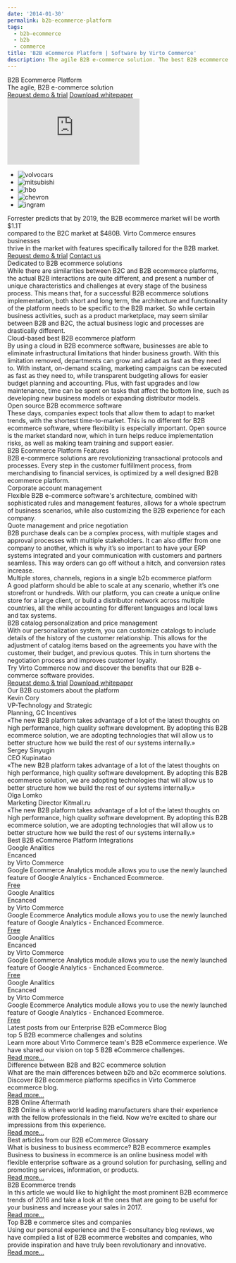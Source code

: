 ```yaml
---
date: '2014-01-30'
permalink: b2b-ecommerce-platform
tags:
  - b2b-ecommerce
  - b2b
  - commerce
title: 'B2B eCommerce Platform | Software by Virto Commerce'
description: The agile B2B e-commerce solution. The best B2B ecommerce software developers deserve.
---
```

<div class="b2b-commerce">
	<section class="ecommerce" data-name="section">
		<div class="section-inner responsive">
			<div class="cols">
				<div class="col">
					<div class="section-t">B2B Ecommerce Platform</div>
                    <div class="section-descr">The agile, B2B e-commerce solution</div>
					<div class="section-actions">
						<a href="/try-now" class="button white fill">Request demo & trial</a>
						<a href="/download-b2b-whitepaper" class="button white">Download whitepaper</a>
					</div>
				</div>
				<div class="col">
					<div class="mac">
                        <div class="inner">
                            <iframe id="video" src="https://www.youtube.com/embed/22BMH86RQys?ecver=1" allowfullscreen="" frameborder="0"></iframe>
                        </div>
                    </div>
				</div>
			</div>
		</div>
	</section>
	<section class="costumers" data-name="section">
	    <ul class="list responsive">
	        <li class="list-item">
	            <a class="list-link">
	                <img src="assets/images/casestudies/volvocars-logo.jpg" alt="volvocars" class="list-pic">
	            </a>
	        </li>
	        <li class="list-item">
	            <a class="list-link">
	                <img src="assets/images/casestudies/mitsubishi.png" alt="mitsubishi" class="list-pic">
	            </a>
	        </li>
	        <li class="list-item">
	            <a class="list-link">
	                <img src="assets/images/casestudies/hbo.png" alt="hbo" class="list-pic">
	            </a>
	        </li>
	        <li class="list-item">
	            <a class="list-link">
	                <img src="assets/images/casestudies/chevron.jpg" alt="chevron" class="list-pic">
	            </a>
	        </li>
	        <li class="list-item">
	            <a class="list-link">
	                <img src="assets/images/casestudies/ingram-micro.png" alt="ingram" class="list-pic">
	            </a>
	        </li>
	    </ul>
	</section>
	<section class="product-descr" data-name="section">
	    <div class="section-inner responsive">
	        <div class="product-info">
	            <div class="section-descr">
	                Forrester predicts that by 2019, the B2B eсommerce market will be worth $1.1T <br>
	                compared to the B2C market at $480B. Virto Commerce ensures businesses <br>
	                thrive in the market with features specifically tailored for the B2B market.
	            </div>
	            <div class="section-actions">
	                <a href="/try-now" class="button fill">Request demo &amp; trial</a>
	                <a href="/contact-us" class="button striped">Contact us</a>
	            </div>
	        </div>
	    </div>
	</section>
	<section class="section" data-name="section">
		<div class="section-row responsive">
			<div class="section-cnt">
				<div class="section-img">
					<img class="section-pic" src="assets/images/b2b/ecommerce-solutions.jpg" alt="">
				</div>
				<div class="section-text">
					<div class="section-t">Dedicated to B2B ecommerce solutions</div>
					<div class="section-descr">
						While there are similarities between B2C and B2B ecommerce platforms, the actual B2B interactions are quite different, and present a number of unique characteristics and challenges at every stage of the business process. This means that, for a successful B2B ecommerce solutions implementation, both short and long term, the architecture and functionality of the platform needs to be specific to the B2B market.  So while certain business activities, such as a product marketplace, may seem similar between B2B and B2C, the actual business logic and processes are drastically different.
					</div>
				</div>
			</div>
		</div>
		<div class="section-row responsive">
			<div class="section-cnt">
				<div class="section-text">
					<div class="section-t">Cloud-based best B2B ecommerce platform</div>
					<div class="section-descr">
						By using a cloud in B2B ecommerce software, businesses are able to eliminate infrastructural limitations that hinder business growth. With this limitation removed, departments can grow and adapt as fast as they need to. With instant, on-demand scaling, marketing campaigns can be executed as fast as they need to, while transparent budgeting allows for easier budget planning and accounting.  Plus, with fast upgrades and low maintenance, time can be spent on tasks that affect the bottom line, such as developing new business models or expanding distributor models.
					</div>
				</div>
				<div class="section-img">
					<img class="section-pic" src="assets/images/b2b/ecommerce-platform.jpg" alt="">
				</div>
			</div>
		</div>
		<div class="section-row responsive">
			<div class="section-cnt">
				<div class="section-img">
					<img class="section-pic" src="assets/images/b2b/ecommerce-software.jpg" alt="">
				</div>
				<div class="section-text">
					<div class="section-t">Open source B2B ecommerce software</div>
					<div class="section-descr">
						These days, companies expect tools that allow them to adapt to market trends, with the shortest time-to-market. This is no different for B2B ecommerce software, where flexibility is especially important.  Open source is the market standard now, which in turn helps reduce implementation risks, as well as making team training and support easier. 
					</div>
				</div>
			</div>
		</div>
	</section>
	<section class="ecommerce-features" data-name="section">
		<div class="section-inner responsive">
			<div class="section-t">B2B Ecommerce Platform Features</div>
			<div class="section-descr">
				B2B e-commerce solutions are revolutionizing transactional protocols and processes. Every step in the customer
				fulfillment process, from merchandising to financial services, is optimized by a well designed B2B ecommerce
				platform.
			</div>
			<div class="section-row">
				<div class="section-cnt">
					<div class="section-img">
						<img src="assets/images/b2b/icon-corporate-acc.png" alt="">
					</div>
					<div class="section-text">
						<div class="section-t">Corporate account management</div>
						<div class="section-descr">
							Flexible B2B e-commerce software's architecture, combined with sophisticated rules and management features, allows for a whole spectrum of business scenarios, while also customizing the B2B experience for each company.  
						</div>
					</div>
				</div>
			</div>
			<div class="section-row">
				<div class="section-cnt">
					<div class="section-text">
						<div class="section-t">Quote management and price negotiation</div>
						<div class="section-descr">
							B2B purchase deals can be a complex process, with multiple stages and approval processes with multiple stakeholders. It can also differ from one company to another, which is why it’s so important to have your ERP systems integrated and your communication with customers and partners seamless. This way orders can go off without a hitch, and conversion rates increase.
						</div>
					</div>
					<div class="section-img">
						<img src="assets/images/b2b/icon-quote-management.png" alt="">
					</div>
				</div>
			</div>
			<div class="section-row">
				<div class="section-cnt">
					<div class="section-img">
						<img src="assets/images/b2b/icon-multiple-stores.png" alt="">
					</div>
					<div class="section-text">
						<div class="section-t">Multiple stores, channels, regions in a single b2b ecommerce platform</div>
						<div class="section-descr">
							A good platform should be able to scale at any scenario, whether it’s one storefront or hundreds. With our platform, you can create a unique online store for a large client, or build a distributor network across multiple countries, all the while accounting for different languages and local laws and tax systems.
						</div>
					</div>
				</div>
			</div>
			<div class="section-row">
				<div class="section-cnt">
					<div class="section-text">
						<div class="section-t">B2B catalog personalization and price management</div>
						<div class="section-descr">
							With our personalization system, you can customize catalogs to include details of the history of the customer relationship. This allows for the adjustment of catalog items based on the agreements you have with the customer, their budget, and previous quotes. This in turn shortens the negotiation process and improves customer loyalty.
						</div>
					</div>
					<div class="section-img">
						<img src="assets/images/b2b/icon-catalog.png" alt="">
					</div>
				</div>
			</div>
			<div class="mini">
				Try Virto Commerce now and discover the benefits that our B2B e-commerce software provides.
			</div>
			<div class="section-actions">
				<a href="/try-now" class="button fill">Request demo & trial</a>
				<a href="/download-b2b-whitepaper" class="button striped">Download whitepaper</a>
			</div>
		</div>
	</section>
	<section class="b2b-customers" data-name="section">
		<div class="section-inner responsive">
			<div class="section-t">Our B2B customers about the platform</div>
			<div class="cols">
				<div class="col">
					<div class="customer-info">
						<img src="assets/images/b2b/kevin.jpg" alt="" class="customer-pic">
						<div class="customer-other">
							<div class="customer-name">Kevin Cory</div>
							<div class="customer-descr">
								VP-Technology and Strategic <br>
								Planning, GC Incentives
							</div>
						</div>
					</div>
					<div class="customer-text">
						«The new B2B platform takes advantage of a lot of the latest thoughts on high performance, high quality software development. By adopting this B2B ecommerce solution, we are adopting technologies that will allow us to better structure how we build the rest of our systems internally.»
					</div>
				</div>
				<div class="col">
					<div class="customer-info">
						<img src="assets/images/b2b/sergey.jpg" alt="" class="customer-pic">
						<div class="customer-other">
							<div class="customer-name">Sergey Sinyugin</div>
							<div class="customer-descr">
								CEO Kupinatao
							</div>
						</div>
					</div>
					<div class="customer-text">
						«The new B2B platform takes advantage of a lot of the latest thoughts on high performance, high quality software development. By adopting this B2B ecommerce solution, we are adopting technologies that will allow us to better structure how we build the rest of our systems internally.»
					</div>
				</div>
				<div class="col">
					<div class="customer-info">
						<img src="assets/images/b2b/lomko.jpg" alt="" class="customer-pic">
						<div class="customer-other">
							<div class="customer-name">Olga Lomko</div>
							<div class="customer-descr">
								Marketing Director Kitmall.ru
							</div>
						</div>
					</div>
					<div class="customer-text">
						«The new B2B platform takes advantage of a lot of the latest thoughts on high performance, high quality software development. By adopting this B2B ecommerce solution, we are adopting technologies that will allow us to better structure how we build the rest of our systems internally.»
					</div>
				</div>
			</div>
		</div>
	</section>
	<section class="commerce-platform" data-name="section">
		<div class="section-inner responsive">
			<div class="section-t">Best B2B eCommerce Platform Integrations</div>
			<div class="cols">
				<div class="col">
					<div class="integration-item">
						<div class="integration-img">
							<img src="assets/images/b2b/icon-google.png" alt="">
						</div>
						<div class="integration-t">
							Google Analitics <br>Encanced
						</div>
						<div class="integration-name">
							by Virto Commerce
						</div>
						<div class="integration-descr">
							Google Ecommerce
							Analytics module allows
							you to use the newly launched
							feature of Google Analytics -
							Enchanced Ecommerce.
						</div>
						<a href="/apps/extensions/google-analytics-enhanced-ecommerce" class="integration-status">Free</a>
					</div>
				</div>
				<div class="col">
					<div class="integration-item">
						<div class="integration-img">
							<img src="assets/images/b2b/icon-sendgrid.png" alt="">
						</div>
						<div class="integration-t">
							Google Analitics <br>Encanced
						</div>
						<div class="integration-name">
							by Virto Commerce
						</div>
						<div class="integration-descr">
							Google Ecommerce
							Analytics module allows
							you to use the newly launched
							feature of Google Analytics -
							Enchanced Ecommerce.
						</div>
						<a href="/apps/extensions/sendgrid-email-marketing" class="integration-status">Free</a>
					</div>
				</div>
				<div class="col">
					<div class="integration-item">
						<div class="integration-img">
							<img src="assets/images/b2b/icon-google.png" alt="">
						</div>
						<div class="integration-t">
							Google Analitics <br>Encanced
						</div>
						<div class="integration-name">
							by Virto Commerce
						</div>
						<div class="integration-descr">
							Google Ecommerce
							Analytics module allows
							you to use the newly launched
							feature of Google Analytics -
							Enchanced Ecommerce.
						</div>
						<a href="/apps/extensions/google-analytics-enhanced-ecommerce" class="integration-status">Free</a>
					</div>
				</div>
				<div class="col">
					<div class="integration-item">
						<div class="integration-img">
							<img src="assets/images/b2b/icon-sendgrid.png" alt="">
						</div>
						<div class="integration-t">
							Google Analitics <br>Encanced
						</div>
						<div class="integration-name">
							by Virto Commerce
						</div>
						<div class="integration-descr">
							Google Ecommerce
							Analytics module allows
							you to use the newly launched
							feature of Google Analytics -
							Enchanced Ecommerce.
						</div>
						<a href="/apps/extensions/sendgrid-email-marketing" class="integration-status">Free</a>
					</div>
				</div>
			</div>
		</div>
	</section>
	<section class="latest-posts" data-name="section">
		<div class="section-inner responsive">
			<div class="section-t">Latest posts from our Enterprise B2B eCommerce Blog</div>
			<div class="cols">
				<div class="col">
					<div class="post-item">
                        <div class="post-img">
						    <img class="post-pic" src="assets/images/blog/b2becommerce.jpg" alt="">
                        </div>
						<div class="post-t">top 5 B2B ecommerce challenges and solutins</div>
						<div class="post-descr">
							Learn more about Virto Commerce team's B2B eCommerce experience. We have shared our vision on top 5 B2B eCommerce challenges.
						</div>
						<a href="{{ '/blog/top5-b2b-ecommerce-challenges' | absolute_url }}" class="post-link">Read more...</a>
					</div>
				</div>
				<div class="col">
					<div class="post-item">
						<div class="post-img">
						    <img class="post-pic" src="assets/images/blog/b2b-b2c-difference.png" alt="">
                        </div>
						<div class="post-t">Difference between B2B and B2C ecommerce solution</div>
						<div class="post-descr">
							What are the main differences between b2b and b2c ecommerce solutions. Discover B2B ecommerce platforms specifics in Virto Commerce ecommerce blog.
						</div>
						<a href="{{ '/blog/difference-between-b2b-and-b2c-ecommerce-solution' | absolute_url }}" class="post-link">Read more...</a>
					</div>
				</div>
				<div class="col">
					<div class="post-item">
						<div class="post-img">
						    <img class="post-pic" src="assets/images/blog/B2B-Online-Aftermath.jpg" alt="">
                        </div>
						<div class="post-t">B2B Online Aftermath</div>
						<div class="post-descr">
							B2B Online is where world leading manufacturers share their experience with the fellow professionals in the field. Now we're excited to share our impressions from this experience.
						</div>
						<a href="{{ '/blog/b2b-online-aftermath' | absolute_url }}" class="post-link">Read more...</a>
					</div>
				</div>
			</div>
		</div>
	</section>
	<section class="best-articles" data-name="section">
		<div class="section-inner responsive">
			<div class="section-t">Best articles from our B2B eCommerce Glossary</div>
			<div class="cols">
				<div class="col">
					<div class="post-item">
						<div class="post-img">
						    <img class="post-pic" src="assets/images/what-is-b2b-ecommerce.jpg" alt="">
                        </div>
						<div class="post-t">What is business to business ecommerce? B2B ecommerce examples</div>
						<div class="post-descr">
							Business to business in ecommerce is an online business model with flexible enterprise software as a ground solution for purchasing, selling and promoting services, information, or products.
						</div>
						<a href="{{ '/glossary/what-is-b2b-ecommerce' | absolute_url }}" class="post-link">Read more...</a>
					</div>
				</div>
				<div class="col">
					<div class="post-item">
						<div class="post-img">
						    <img class="post-pic" src="assets/images/b2becommerce.jpg" alt="">
                        </div>
						<div class="post-t">B2B Ecommerce trends</div>
						<div class="post-descr">
							In this article we would like to highlight the most prominent B2B ecommerce trends of 2016 and take a look at the ones that are going to be useful for your business and increase your sales in 2017.
						</div>
						<a href="{{ '/glossary/b2b-ecommerce-trends' | absolute_url }}" class="post-link">Read more...</a>
					</div>
				</div>
				<div class="col">
					<div class="post-item">
						<div class="post-img">
						    <img class="post-pic" src="assets/images/what-is-b2b-ecommerce.jpg" alt="">
                        </div>
						<div class="post-t">Top B2B e commerce sites and companies</div>
						<div class="post-descr">
							Using our personal experience and the E-consultancy blog reviews, we have compiled a list of B2B ecommerce websites and companies, who provide inspiration and have truly been revolutionary and innovative.
						</div>
						<a href="{{ '/glossary/b2b-ecommerce-companies-websites' | absolute_url }}" class="post-link">Read more...</a>
					</div>
				</div>
			</div>
		</div>
	</section>
</div>
